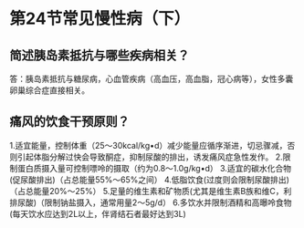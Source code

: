 # 第24节常见慢性病（下）
## 简述胰岛素抵抗与哪些疾病相关？
答：胰岛素抵抗与糖尿病，心血管疾病（高血压，高血脂，冠心病等），女性多囊卵巢综合症直接相关。
## 痛风的饮食干预原则？
1.适宜能量，控制体重（25～30kcal/kg•d）减少能量应循序渐进，切忌骤减，否则引起体脂分解过快会导致酮症，抑制尿酸的排出，诱发痛风症急性发作。
2.限制蛋白质摄入量可控制嘌呤的摄取（约为0.8～1.0g/kg•d）
3.适宜的碳水化合物(促尿酸排出)（占总能量55%～65%之间）
4.低脂饮食(过度则会限制尿酸排出)（占总能量20%～25%）
5.足量的维生素和矿物质(尤其是维生素B族和维C，利排尿酸)（限制钠盐摄入，通常用量2～5g/d）
6.多饮水并限制酒精和高曝呤食物(每天饮水应达到2L以上，伴肾结石者最好达到3L)



